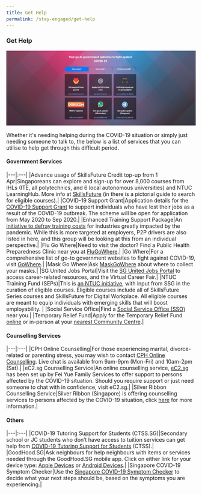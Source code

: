 ```yaml
---
title: Get Help
permalink: /stay-engaged/get-help
---
```


### Get Help

![Get Help](/images/gethelp.jpg)

Whether it's needing helping during the COVID-19 situation or simply just needing someone to talk to, the below is a list of services that you can utilise to help get through this difficult period.

#### Government Services

|---|:---|
|Advance usage of SkillsFuture Credit top-up from 1 Apr|Singaporeans can explore and sign-up for over 8,000 courses from IHLs (ITE, all polytechnics, and 6 local autonomous universities) and NTUC LearningHub. More info at [SkillsFuture](https://www.skillsfuture.sg/credit) (in there is a pictorial guide to search for eligible courses).|
|COVID-19 Support Grant|Application details for the [COVID-19 Support Grant](https://www.singaporebudget.gov.sg/docs/default-source/budget_2020/download/pdf/supplementary_annexb2.pdf) to support individuals who have lost their jobs as a result of the COVID-19 outbreak. The scheme will be open for application from May 2020 to Sep 2020.|
|Enhanced Training Support Package|An [initiative to defray training costs](https://www.ssg.gov.sg/enhancedtrainingsupportpackage) for industries greatly impacted by the pandemic. While this is more targeted at employers, P2P drivers are also listed in here, and this group will be looking at this from an individual perspective.|
|Flu Go Where|Need to visit the doctor? Find a Public Health Preparedness Clinic near you at [FluGoWhere](https://www.flugowhere.gov.sg).|
|Go Where|For a comprehensive list of go-to government websites to fight against COVID-19, visit [GoWhere](https://www.gowhere.gov.sg/).|
|Mask Go Where|Ask [MaskGoWhere](https://www.maskgowhere.gov.sg) about where to collect your masks.|
|SG United Jobs Portal|Visit the [SG United Jobs Portal](https://www.sgunitedjobs.gov.sg) to access career-related resources, and the Virtual Career Fair.|
|NTUC Training Fund (SEPs)|This is [an NTUC initiative](https://www.ntuclearninghub.com/ntuc-training-fund-seps/), with input from SSG in the curation of eligible courses. Eligible courses include all of SkillsFuture Series courses and SkillsFuture for Digital Workplace. All eligible courses are meant to equip individuals with emerging skills that will boost employability. |
|Social Service Office|Find a [Social Service Office (SSO)](https://www.msf.gov.sg/dfcs/sso/default.aspx) near you.|
|Temporary Relief Fund|Apply for the Temporary Relief Fund [online](https://form.gov.sg/#!/5e85469de009ee0011e262b9) or in-person at your [nearest Community Centre](https://www.facebook.com/PAFrenz/videos/532405494344492/?vh=e).|

#### Counselling Services

|---|:---|
|CPH Online Counselling|For those experiencing marital, divorce-related or parenting stress, you may wish to contact [CPH Online Counselling](https://www.cphonlinecounselling.sg). Live chat is available from 9am-9pm (Mon-Fri) and 10am-2pm (Sat).|
|eC2.sg Counselling Service|An online counselling service, [eC2.sg](https://www.ec2.sg) has been set up by Fei Yue Family Services to offer support to persons affected by the COVID-19 situation. Should you require support or just need someone to chat with in confidence, visit eC2.sg.|
|Silver Ribbon Counselling Service|Silver Ribbon (Singapore) is offering counselling services to persons affected by the COVID-19 situation, click [here](/media/silverribbon.jpeg) for more information.|

#### Others

|---|:---|
|COVID-19 Tutoring Support for Students (CTSS.SG)|Secondary school or JC students who don’t have access to tuition services can get help from [COVID-19 Tutoring Support for Students](https://www.covidtutoringsupport.weebly.com) (CTSS).|
|GoodHood.SG|Ask neighbours for help neighbours with items or services needed through the GoodHood.SG mobile app. Click on either link for your device type: [Apple Devices](https://apps.apple.com/sg/app/goodhood-sg-neighbourhood-app/id1494686562) or [Android Devices](https://play.google.com/store/apps/details?id=sg.goodhood.app&hl=en).|
|Singapore COVID-19 Symptom Checker|Use the [Singapore COVID-19 Symptom Checker](https://www.sgcovidcheck.com) to decide what your next steps should be, based on the symptoms you are experiencing.|
